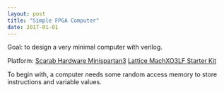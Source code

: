 ```yaml
---
layout: post
title: "Simple FPGA Computer"
date: 2017-01-01
---
```


Goal: to design a very minimal computer with verilog.

Platform:
[Scarab Hardware Minispartan3](https://www.scarabhardware.com/minispartan3/)
[Lattice MachXO3LF Starter Kit](http://www.latticesemi.com/Products/DevelopmentBoardsAndKits/MachXO3LStarterKit.aspx)

To begin with, a computer needs some random access memory to store instructions and variable values.
